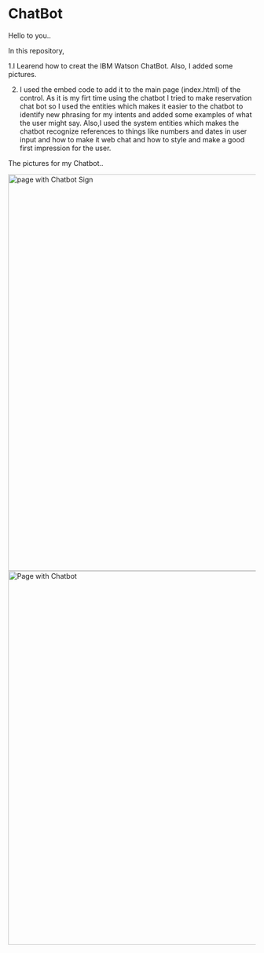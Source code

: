# ChatBot

Hello to you..

In this repository, 

1.I Learend how to creat the IBM Watson ChatBot. Also, I added some pictures.

2. I used the embed code to add it to the main page (index.html) of the control. As it is my firt time using the chatbot I tried to make reservation chat bot so I used the entities which makes it easier to the chatbot to identify new phrasing for my intents and added some examples of what the user might say. Also,I used the system entities which makes the chatbot recognize references to things like numbers and dates in user input and how to make it web chat and how to style and make a good first impression for the user.

The pictures for my Chatbot..

<img width="807" alt="page with Chatbot Sign" src="https://user-images.githubusercontent.com/86008612/124656277-a42a3180-dea9-11eb-8160-fe6c992152b0.png">
<img width="761" alt="Page with Chatbot" src="https://user-images.githubusercontent.com/86008612/124656282-a55b5e80-dea9-11eb-864e-265d3a80fe8d.png">





